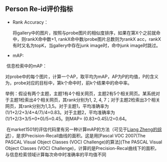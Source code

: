 ## Person Re-id评价指标
- Rank Accuracy：
  
  将gallery中的图片，按照与probe图片的相似度排序，如果在第X个之前就命中，则rankX命中数+1, rankX命中数/probe图片总数则为rankX acc，rankX有时又名为topK，当gallery中存在junk image时，命中junk image时跳过。

- mAP: 
  
  信息检索中的mAP：
  
  对probe中的每个图片，计算一个AP，取平均为mAP，AP为P的均值，P的含义为，probe对应的目标中，第k个命中时，前k个结果中的命中率。
  
  举例：假设有两个主题，主题1有4个相关网页，主题2有5个相关网页。某系统对于主题1检索出4个相关网页，其rank分别为1, 2, 4, 7；对于主题2检索出3个相关网页，其rank分别为1,3,5。对于主题1，平均准确率为(1/1+2/2+3/4+4/7)/4=0.83。对于主题2，平均准确率为(1/1+2/3+3/5+0+0)/5=0.45。则MAP= (0.83+0.45)/2=0.64。
  
  在market1501的评估代码里有另一种计算mAP的方法（可见于[Liang Zheng的综述](https://arxiv.org/pdf/1610.02984v1.pdf)），是求Precision-Recall曲线的面积。这是用[Pascal VOC 2007(The PASCAL Visual Object Classes (VOC) Challenge)的算法](The PASCAL Visual Object Classes (VOC) Challenge)，计算的是Precision-Recal曲线下的面积，与信息检索领域计算每次命中时准确率的平均值不同
